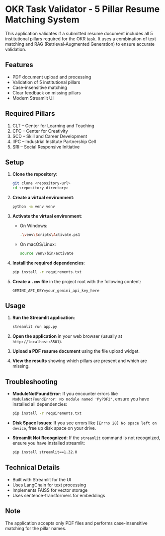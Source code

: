 # OKR Task Validator - 5 Pillar Resume Matching System

This application validates if a submitted resume document includes all 5 institutional pillars required for the OKR task. It uses a combination of text matching and RAG (Retrieval-Augmented Generation) to ensure accurate validation.

## Features

- PDF document upload and processing
- Validation of 5 institutional pillars
- Case-insensitive matching
- Clear feedback on missing pillars
- Modern Streamlit UI

## Required Pillars

1. CLT – Center for Learning and Teaching
2. CFC – Center for Creativity
3. SCD – Skill and Career Development
4. IIPC – Industrial Institute Partnership Cell
5. SRI – Social Responsive Initiative

## Setup

1. **Clone the repository**:
   ```bash
   git clone <repository-url>
   cd <repository-directory>
   ```

2. **Create a virtual environment**:
   ```bash
   python -m venv venv
   ```

3. **Activate the virtual environment**:
   - On Windows:
     ```bash
     .\venv\Scripts\Activate.ps1
     ```
   - On macOS/Linux:
     ```bash
     source venv/bin/activate
     ```

4. **Install the required dependencies**:
   ```bash
   pip install -r requirements.txt
   ```

5. **Create a `.env` file** in the project root with the following content:
   ```
   GEMINI_API_KEY=your_gemini_api_key_here
   ```

## Usage

1. **Run the Streamlit application**:
   ```bash
   streamlit run app.py
   ```

2. **Open the application** in your web browser (usually at `http://localhost:8501`).

3. **Upload a PDF resume document** using the file upload widget.

4. **View the results** showing which pillars are present and which are missing.

## Troubleshooting

- **ModuleNotFoundError**: If you encounter errors like `ModuleNotFoundError: No module named 'PyPDF2'`, ensure you have installed all dependencies:
  ```bash
  pip install -r requirements.txt
  ```

- **Disk Space Issues**: If you see errors like `[Errno 28] No space left on device`, free up disk space on your drive.

- **Streamlit Not Recognized**: If the `streamlit` command is not recognized, ensure you have installed streamlit:
  ```bash
  pip install streamlit==1.32.0
  ```

## Technical Details

- Built with Streamlit for the UI
- Uses LangChain for text processing
- Implements FAISS for vector storage
- Uses sentence-transformers for embeddings

## Note

The application accepts only PDF files and performs case-insensitive matching for the pillar names. 